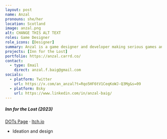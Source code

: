```yaml
---
layout: post
name: Anzal
pronouns: she/her
location: Scotland
image: anzal.png
alt: CHANGE THIS ALT TEXT
roles: Game Designer
role_icons: [Designer]
summary: Anzal is a game designer and developer making serious games and games for social impact.
projects: [Inn for the Lost]
portfolio: https://anzal.carrd.co/
contact:
  - type: Email
    direct: anzal.f.baig@gmail.com
socials:
  - platform: Twitter
    url: https://x.com/an_anzal?t=Rqo5HF6tV1CeqKoWJ-Q3Mg&s=09
  - platform: Bsky
    url: https://www.linkedin.com/in/anzal-baig/
---
```


##### _Inn for the Lost (2023)_
[DOTs Page](/projects/inn-lost) &middot; [Itch.io](https://shleedelie.itch.io/inn-for-the-lost)
- Ideation and design 
